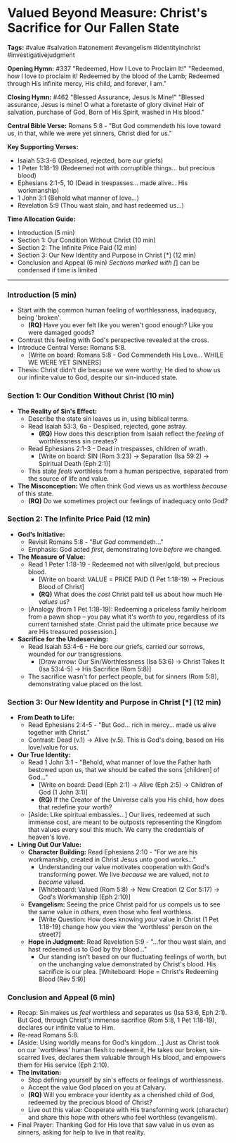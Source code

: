 # Valued Beyond Measure: Christ's Sacrifice for Our Fallen State

**Tags:** #value #salvation #atonement #evangelism #identityinchrist #investigativejudgment

**Opening Hymn:** #337 "Redeemed, How I Love to Proclaim It!"
"Redeemed, how I love to proclaim it! Redeemed by the blood of the Lamb; Redeemed through His infinite mercy, His child, and forever, I am."

**Closing Hymn:** #462 "Blessed Assurance, Jesus Is Mine!"
"Blessed assurance, Jesus is mine! O what a foretaste of glory divine! Heir of salvation, purchase of God, Born of His Spirit, washed in His blood."

**Central Bible Verse:** Romans 5:8 - "But God commendeth his love toward us, in that, while we were yet sinners, Christ died for us."

**Key Supporting Verses:**
*   Isaiah 53:3-6 (Despised, rejected, bore our griefs)
*   1 Peter 1:18-19 (Redeemed not with corruptible things... but precious blood)
*   Ephesians 2:1-5, 10 (Dead in trespasses... made alive... His workmanship)
*   1 John 3:1 (Behold what manner of love...)
*   Revelation 5:9 (Thou wast slain, and hast redeemed us...)

**Time Allocation Guide:**
- Introduction (5 min)
- Section 1: Our Condition Without Christ (10 min)
- Section 2: The Infinite Price Paid (12 min)
- Section 3: Our New Identity and Purpose in Christ [*] (12 min)
- Conclusion and Appeal (6 min)
*Sections marked with [*] can be condensed if time is limited

---

### Introduction (5 min)
-   Start with the common human feeling of worthlessness, inadequacy, being 'broken'.
    -   **(RQ)** Have you ever felt like you weren't good enough? Like you were damaged goods?
-   Contrast this feeling with God's perspective revealed at the cross.
-   Introduce Central Verse: Romans 5:8.
    -   [Write on board: Romans 5:8 - God Commendeth His Love... WHILE WE WERE YET SINNERS]
-   Thesis: Christ didn't die because we were worthy; He died to *show* us our infinite value to God, despite our sin-induced state.

### Section 1: Our Condition Without Christ (10 min)
-   **The Reality of Sin's Effect:**
    -   Describe the state sin leaves us in, using biblical terms.
    -   Read Isaiah 53:3, 6a - Despised, rejected, gone astray.
        -   **(RQ)** How does this description from Isaiah reflect the *feeling* of worthlessness sin creates?
    -   Read Ephesians 2:1-3 - Dead in trespasses, children of wrath.
        -   [Write on board: SIN (Rom 3:23) -> Separation (Isa 59:2) -> Spiritual Death (Eph 2:1)]
    -   This state *feels* worthless from a human perspective, separated from the source of life and value.
-   **The Misconception:** We often think God views us as worthless *because* of this state.
    -   **(RQ)** Do we sometimes project our feelings of inadequacy onto God?

### Section 2: The Infinite Price Paid (12 min)
-   **God's Initiative:**
    -   Revisit Romans 5:8 - "*But God* commendeth..."
    -   Emphasis: God acted *first*, demonstrating love *before* we changed.
-   **The Measure of Value:**
    -   Read 1 Peter 1:18-19 - Redeemed not with silver/gold, but precious blood.
        -   [Write on board: VALUE = PRICE PAID (1 Pet 1:18-19) -> Precious Blood of Christ]
        -   **(RQ)** What does the *cost* Christ paid tell us about how much He *values* us?
    -   [Analogy (from 1 Pet 1:18-19): Redeeming a priceless family heirloom from a pawn shop – you pay what it's *worth to you*, regardless of its current tarnished state. Christ paid the ultimate price because *we* are His treasured possession.]
-   **Sacrifice for the Undeserving:**
    -   Read Isaiah 53:4-6 - He bore *our* griefs, carried *our* sorrows, wounded for *our* transgressions.
        -   [Draw arrow: Our Sin/Worthlessness (Isa 53:6) -> Christ Takes It (Isa 53:4-5) -> His Sacrifice (Rom 5:8)]
    -   The sacrifice wasn't for perfect people, but for sinners (Rom 5:8), demonstrating value placed on the lost.

### Section 3: Our New Identity and Purpose in Christ [*] (12 min)
-   **From Death to Life:**
    -   Read Ephesians 2:4-5 - "But God... rich in mercy... made us alive together with Christ."
    -   Contrast: Dead (v.1) -> Alive (v.5). This is God's doing, based on His love/value for us.
-   **Our True Identity:**
    -   Read 1 John 3:1 - "Behold, what manner of love the Father hath bestowed upon us, that we should be called the sons [children] of God..."
        -   [Write on board: Dead (Eph 2:1) -> Alive (Eph 2:5) -> Children of God (1 John 3:1)]
        -   **(RQ)** If the Creator of the Universe calls you His child, how does that redefine your worth?
    -   [Aside: Like spiritual embassies...] Our lives, redeemed at such immense cost, are meant to be outposts representing the Kingdom that values every soul this much. We carry the credentials of heaven's love.
-   **Living Out Our Value:**
    -   **Character Building:** Read Ephesians 2:10 - "For we are his workmanship, created in Christ Jesus unto good works..."
        -   Understanding our value motivates cooperation with God's transforming power. We live *because* we are valued, not *to become* valued.
        -   [Whiteboard: Valued (Rom 5:8) -> New Creation (2 Cor 5:17) -> God's Workmanship (Eph 2:10)]
    -   **Evangelism:** Seeing the price Christ paid for *us* compels us to see the same value in *others*, even those who feel worthless.
        -   [Write Question: How does knowing *your* value in Christ (1 Pet 1:18-19) change how you view the 'worthless' person on the street?]
    -   **Hope in Judgment:** Read Revelation 5:9 - "...for thou wast slain, and hast redeemed us to God by thy blood..."
        -   Our standing isn't based on our fluctuating feelings of worth, but on the unchanging value demonstrated by Christ's blood. His sacrifice is our plea. [Whiteboard: Hope = Christ's Redeeming Blood (Rev 5:9)]

### Conclusion and Appeal (6 min)
-   Recap: Sin makes us *feel* worthless and separates us (Isa 53:6, Eph 2:1). But God, through Christ's immense sacrifice (Rom 5:8, 1 Pet 1:18-19), declares our infinite value to Him.
-   Re-read Romans 5:8.
-   [Aside: Using worldly means for God's kingdom...] Just as Christ took on our 'worthless' human flesh to redeem it, He takes our broken, sin-scarred lives, declares them valuable through His blood, and empowers them for His service (Eph 2:10).
-   **The Invitation:**
    -   Stop defining yourself by sin's effects or feelings of worthlessness.
    -   Accept the value God placed on you at Calvary.
    -   **(RQ)** Will you embrace your identity as a cherished child of God, redeemed by the precious blood of Christ?
    -   Live out this value: Cooperate with His transforming work (character) and share this hope with others who feel worthless (evangelism).
-   Final Prayer: Thanking God for His love that saw value in us even as sinners, asking for help to live in that reality.